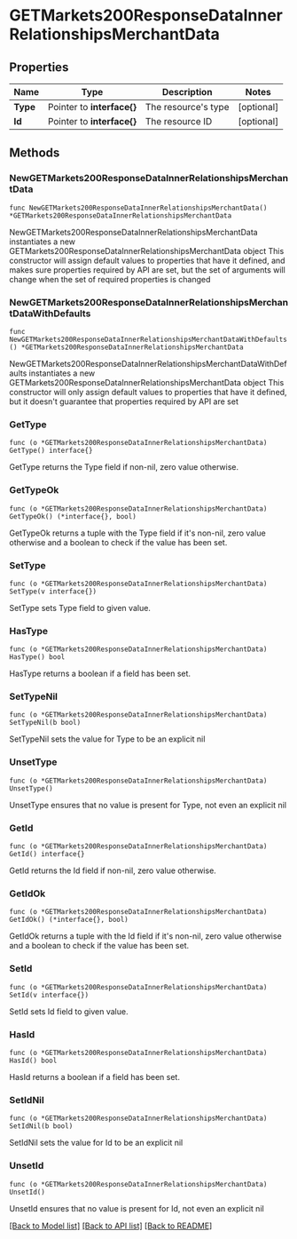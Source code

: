 # GETMarkets200ResponseDataInnerRelationshipsMerchantData

## Properties

Name | Type | Description | Notes
------------ | ------------- | ------------- | -------------
**Type** | Pointer to **interface{}** | The resource&#39;s type | [optional] 
**Id** | Pointer to **interface{}** | The resource ID | [optional] 

## Methods

### NewGETMarkets200ResponseDataInnerRelationshipsMerchantData

`func NewGETMarkets200ResponseDataInnerRelationshipsMerchantData() *GETMarkets200ResponseDataInnerRelationshipsMerchantData`

NewGETMarkets200ResponseDataInnerRelationshipsMerchantData instantiates a new GETMarkets200ResponseDataInnerRelationshipsMerchantData object
This constructor will assign default values to properties that have it defined,
and makes sure properties required by API are set, but the set of arguments
will change when the set of required properties is changed

### NewGETMarkets200ResponseDataInnerRelationshipsMerchantDataWithDefaults

`func NewGETMarkets200ResponseDataInnerRelationshipsMerchantDataWithDefaults() *GETMarkets200ResponseDataInnerRelationshipsMerchantData`

NewGETMarkets200ResponseDataInnerRelationshipsMerchantDataWithDefaults instantiates a new GETMarkets200ResponseDataInnerRelationshipsMerchantData object
This constructor will only assign default values to properties that have it defined,
but it doesn't guarantee that properties required by API are set

### GetType

`func (o *GETMarkets200ResponseDataInnerRelationshipsMerchantData) GetType() interface{}`

GetType returns the Type field if non-nil, zero value otherwise.

### GetTypeOk

`func (o *GETMarkets200ResponseDataInnerRelationshipsMerchantData) GetTypeOk() (*interface{}, bool)`

GetTypeOk returns a tuple with the Type field if it's non-nil, zero value otherwise
and a boolean to check if the value has been set.

### SetType

`func (o *GETMarkets200ResponseDataInnerRelationshipsMerchantData) SetType(v interface{})`

SetType sets Type field to given value.

### HasType

`func (o *GETMarkets200ResponseDataInnerRelationshipsMerchantData) HasType() bool`

HasType returns a boolean if a field has been set.

### SetTypeNil

`func (o *GETMarkets200ResponseDataInnerRelationshipsMerchantData) SetTypeNil(b bool)`

 SetTypeNil sets the value for Type to be an explicit nil

### UnsetType
`func (o *GETMarkets200ResponseDataInnerRelationshipsMerchantData) UnsetType()`

UnsetType ensures that no value is present for Type, not even an explicit nil
### GetId

`func (o *GETMarkets200ResponseDataInnerRelationshipsMerchantData) GetId() interface{}`

GetId returns the Id field if non-nil, zero value otherwise.

### GetIdOk

`func (o *GETMarkets200ResponseDataInnerRelationshipsMerchantData) GetIdOk() (*interface{}, bool)`

GetIdOk returns a tuple with the Id field if it's non-nil, zero value otherwise
and a boolean to check if the value has been set.

### SetId

`func (o *GETMarkets200ResponseDataInnerRelationshipsMerchantData) SetId(v interface{})`

SetId sets Id field to given value.

### HasId

`func (o *GETMarkets200ResponseDataInnerRelationshipsMerchantData) HasId() bool`

HasId returns a boolean if a field has been set.

### SetIdNil

`func (o *GETMarkets200ResponseDataInnerRelationshipsMerchantData) SetIdNil(b bool)`

 SetIdNil sets the value for Id to be an explicit nil

### UnsetId
`func (o *GETMarkets200ResponseDataInnerRelationshipsMerchantData) UnsetId()`

UnsetId ensures that no value is present for Id, not even an explicit nil

[[Back to Model list]](../README.md#documentation-for-models) [[Back to API list]](../README.md#documentation-for-api-endpoints) [[Back to README]](../README.md)



